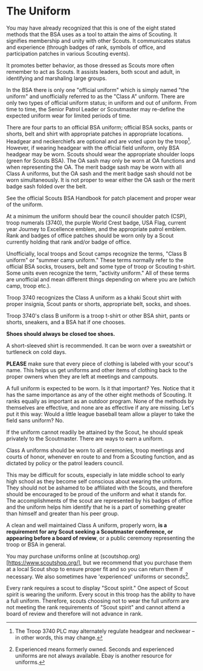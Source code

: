# The Uniform

You may have already recognized that this is one of the eight stated methods that the BSA uses as a tool to attain the aims of Scouting. It signifies membership and unity with other Scouts. It communicates  status and experience (through badges of rank, symbols of office, and participation patches in various Scouting events).

It promotes better behavior, as those dressed as Scouts more often remember to act as Scouts. It assists leaders, both scout and adult, in identifying and marshaling large groups.

In the BSA there is only one "official uniform" which is simply named "the uniform" and unofficially referred to as the "Class A" uniform. There are only two types of official uniform status; in uniform and out of uniform. From time to time, the Senior Patrol Leader or Scoutmaster may re-define the expected uniform wear for limited periods of time.

There are four parts to an official BSA uniform; official BSA socks, pants or shorts, belt and shirt with  appropriate patches in appropriate locations. Headgear and neckerchiefs are optional and are voted  upon by the troop[^altwear]. However, if wearing headgear with the official field uniform, only BSA headgear may  be worn. Scouts should wear the appropriate shoulder loops (green for Scouts BSA). The OA sash may only be worn at OA functions and when representing the OA. The merit badge sash may be worn with all Class A uniforms, but the OA sash and the merit badge sash should not be worn simultaneously. It is not proper to wear either the OA sash or the merit badge sash folded over the belt.

See the official Scouts BSA Handbook for patch placement and proper wear of the uniform.

At a minimum the uniform should bear the council shoulder patch (CSP), troop numerals (3740), the purple World Crest badge, USA Flag, current year Journey to Excellence emblem, and the appropriate patrol emblem. Rank and badges of office patches should be worn only by a Scout currently holding that rank and/or badge of office.

Unofficially, local troops and Scout camps recognize the terms, "Class B uniform" or "summer camp uniform." These terms normally refer to the official BSA socks, trousers, belt and some type of troop or Scouting t-shirt. Some units even recognize the term, "activity uniform." All of these terms are unofficial and mean different things depending on where you are (which camp, troop etc.).

Troop 3740 recognizes the Class A uniform as a khaki Scout shirt with proper insignia, Scout pants or shorts, appropriate belt, socks, and shoes.

Troop 3740's class B uniform is a troop t-shirt or other BSA shirt, pants or shorts, sneakers, and a BSA hat if one chooses.

**Shoes should always be closed toe shoes.**

A short-sleeved shirt is recommended. It can be worn over a sweatshirt or turtleneck on cold days.

**PLEASE** make sure that every piece of clothing is labeled with your scout's name. This helps us get uniforms and other items of clothing back to the proper owners when they are left at meetings and campouts.

A full uniform is expected to be worn. Is it that important? Yes. Notice that it has the same importance  as any of the other eight methods of Scouting. It ranks equally as important as an outdoor program. None of the methods by themselves are effective, and none are as effective if any are missing. Let's put it this way: Would a little league baseball team allow a player to take the field sans uniform? No.

If the uniform cannot readily be attained by the Scout, he should speak privately to the Scoutmaster. There are ways to earn a uniform.

Class A uniforms should be worn to all ceremonies, troop meetings and courts of honor, whenever en route to and from a Scouting function, and as dictated by policy or the patrol leaders council.

This may be difficult for scouts, especially in late middle school to early high school as they become self conscious about wearing the uniform. They should not be ashamed to be affiliated with the Scouts, and therefore should be encouraged to be proud of the uniform and what it stands for. The accomplishments of the scout are represented by his badges of office and the uniform helps him identify that he is a part of something greater than himself and greater than his peer group.

A clean and well maintained Class A uniform, properly worn, **is a requirement for any Scout seeking a Scoutmaster conference, or appearing before a board of review**, or a public ceremony representing  the troop or BSA in general.

You may purchase uniforms online at (scoutshop.org)[https://www.scoutshop.org/], but we recommend that you purchase them at a local Scout shop to ensure proper fit and so you can return them if necessary. We also sometimes have 'experienced' uniforms or seconds[^experienced].

Every rank requires a scout to display "Scout spirit." One aspect of Scout spirit is wearing the uniform. Every scout in this troop has the ability to have a full uniform. Therefore, scouts choosing not to wear the full uniform are not meeting the rank requirements of "Scout spirit" and cannot attend a board of review and therefore will not advance in rank.

[^altwear]: The Troop 3740 PLC may alternately regulate headgear and neckwear – in other words, this may change.

[^experienced]: Experienced means formerly owned. Seconds and experienced uniforms are not always available. Ebay is another resource for uniforms.
